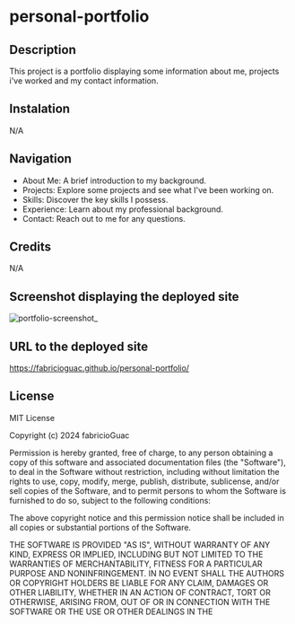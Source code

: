 # personal-portfolio

## Description

This project is a portfolio displaying some information about me, projects i've worked and my contact information.

## Instalation

N/A

## Navigation

* About Me: A brief introduction to my background.
* Projects: Explore some projects and see what I've been working on.
* Skills: Discover the key skills I possess.
* Experience: Learn about my professional background.
* Contact: Reach out to me for any questions.

## Credits

N/A

## Screenshot displaying the deployed site

![portfolio-screenshot_](https://github.com/fabricioGuac/personal-portfolio/assets/160084340/4387dbcb-c671-4926-ae84-dcd6b577caa2)


## URL to the deployed site

https://fabricioguac.github.io/personal-portfolio/

## License

MIT License

Copyright (c) 2024 fabricioGuac

Permission is hereby granted, free of charge, to any person obtaining a copy
of this software and associated documentation files (the "Software"), to deal
in the Software without restriction, including without limitation the rights
to use, copy, modify, merge, publish, distribute, sublicense, and/or sell
copies of the Software, and to permit persons to whom the Software is
furnished to do so, subject to the following conditions:

The above copyright notice and this permission notice shall be included in all
copies or substantial portions of the Software.

THE SOFTWARE IS PROVIDED "AS IS", WITHOUT WARRANTY OF ANY KIND, EXPRESS OR
IMPLIED, INCLUDING BUT NOT LIMITED TO THE WARRANTIES OF MERCHANTABILITY,
FITNESS FOR A PARTICULAR PURPOSE AND NONINFRINGEMENT. IN NO EVENT SHALL THE
AUTHORS OR COPYRIGHT HOLDERS BE LIABLE FOR ANY CLAIM, DAMAGES OR OTHER
LIABILITY, WHETHER IN AN ACTION OF CONTRACT, TORT OR OTHERWISE, ARISING FROM,
OUT OF OR IN CONNECTION WITH THE SOFTWARE OR THE USE OR OTHER DEALINGS IN THE
